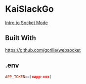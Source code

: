 # KaiSlackGo

[Intro to Socket Mode](https://api.slack.com/apis/connections/socket)

## Built With

https://github.com/gorilla/websocket

## .env

```conf
APP_TOKEN==[xapp-xxx]
```
